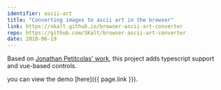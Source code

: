```yaml
---
identifier: ascii-art
title: "Converting images to ascii art in the browser"
link: https://skalt.github.io/browser-ascii-art-converter
repo: https://github.com/SKalt/browser-ascii-art-converter
date: 2018-06-19
---
```


Based on [Jonathan Petitcolas' work](https://github.com/jpetitcolas/ascii-art-converter), this project adds typescript support and vue-based controls.

you can view the demo [here]({{ page.link }}).
